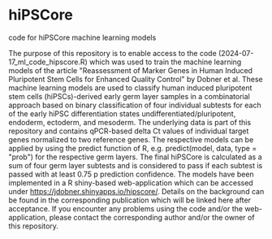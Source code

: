 # hiPSCore
code for hiPSCore machine learning models

The purpose of this repository is to enable access to the code (2024-07-17_ml_code_hipscore.R) which was used to train the machine learning models of the article "Reassessment of Marker Genes in Human Induced Pluripotent Stem Cells for Enhanced Quality Control" by Dobner et al.
These machine learning models are used to classify human induced pluripotent stem cells (hiPSCs)-derived early germ layer samples in a combinatorial approach based on binary classification of four individual subtests for each of the early hiPSC differentiation states undifferentiated/pluripotent, endoderm, ectoderm, and mesoderm. 
The underlying data is part of this repository and contains qPCR-based delta Ct values of individual target genes normalized to two reference genes.
The respective models can be applied by using the predict function of R, e.g. predict(model, data, type = "prob") for the respective germ layers. The final hiPSCore is calculated as a sum of four germ layer subtests and is considered to pass if each subtest is passed with at least 0.75 p prediction confidence.
The models have been implemented in a R shiny-based web-application which can be accessed under https://jdobner.shinyapps.io/hipscore/.
Details on the background can be found in the corresponding publication which will be linked here after acceptance.
If you encounter any problems using the code and/or the web-application, please contact the corresponding author and/or the owner of this repository.
